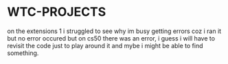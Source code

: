 # WTC-PROJECTS
on the extensions 1 i struggled to see why im busy getting errors coz i ran it but no error occured but on cs50 there was an error, i guess i will have to revisit the code just to play around it and mybe i might be able to find something.
